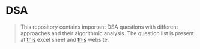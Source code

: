 # DSA
> This repository contains important DSA questions with different approaches and their algorithmic analysis.
> The question list is present at [this](https://drive.google.com/file/d/1FMdN_OCfOI0iAeDlqswCiC2DZzD4nPsb/view) excel sheet and [this](https://takeuforward.org/interviews/strivers-sde-sheet-top-coding-interview-problems/) website.